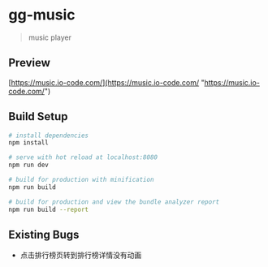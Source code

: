 # gg-music

> music player

## Preview

[https://music.io-code.com/](https://music.io-code.com/ "https://music.io-code.com/")

## Build Setup

```bash
# install dependencies
npm install

# serve with hot reload at localhost:8080
npm run dev

# build for production with minification
npm run build

# build for production and view the bundle analyzer report
npm run build --report
```

## Existing Bugs
- 点击排行榜页转到排行榜详情没有动画
